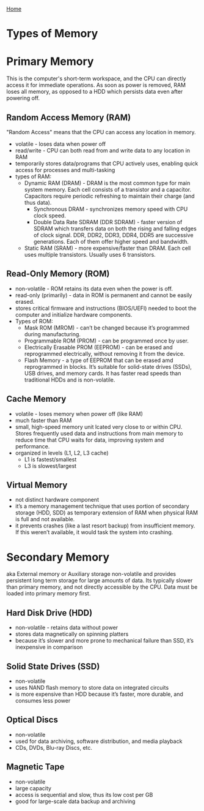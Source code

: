 [Home](/README.md)

# Types of Memory

# Primary Memory
This is the computer's short-term workspace, and the CPU can directly access it for immediate operations.
As soon as power is removed, RAM loses all memory, as opposed to a HDD which persists data even after powering off.

## Random Access Memory (RAM)
"Random Access" means that the CPU can access any location in memory. 
<!-- ToDo: continue here -->

* volatile - loses data when power off
* read/write - CPU can both read from and write data to any location in RAM
* temporarily stores data/programs that CPU actively uses, enabling quick access for processes and multi-tasking
* types of RAM:  
    * Dynamic RAM (DRAM)  -  DRAM is the most common type for main system memory. Each cell consists of a transistor and a capacitor. Capacitors require periodic refreshing to maintain their charge (and thus data). 
        * Synchronous DRAM  -  synchronizes memory speed with CPU clock speed.
        * Double Data Rate SDRAM (DDR SDRAM) - faster version of SDRAM which transfers data on both the rising and falling edges of clock signal. DDR, DDR2, DDR3, DDR4, DDR5 are successive generations. Each of them offer higher speed and bandwidth.
    * Static RAM (SRAM)  -  more expensive/faster than DRAM. Each cell uses multiple transistors. Usually uses 6 transistors. 


## Read-Only Memory (ROM)
* non-volatile  -  ROM retains its data even when the power is off.
* read-only (primarily)  -  data in ROM is permanent and cannot be easily erased.
* stores critical firmware and instructions (BIOS/UEFI) needed to boot the computer and initialize hardware components.
* Types of ROM:
    * Mask ROM (MROM)  -  can’t be changed because it’s programmed during manufacturing.
    * Programmable ROM (PROM)  -  can be programmed once by user.
    * Electrically Erasable PROM (EEPROM)  -  can be erased and reprogrammed electrically, without removing it from the device.
    * Flash Memory  -  a type of EEPROM that can be erased amd reprogrammed in blocks. It’s suitable for solid-state drives (SSDs), USB drives, and memory cards. It has faster read speeds than traditional HDDs and is non-volatile.

## Cache Memory
* volatile  -  loses memory when power off (like RAM)
* much faster than RAM
* small, high-speed memory unit lcated very close to or within CPU. Stores frequently used data and instructions from main memory to reduce time that CPU waits for data, improving system and performance.
* organized in levels (L1, L2, L3 cache)
    * L1 is fastest/smallest
    * L3 is slowest/largest

## Virtual Memory
* not distinct hardware component
* it’s a memory management technique that uses portion of secondary storage (HDD, SDD) as temporary extension of RAM when physical RAM is full and not available.
* it prevents crashes (like a last resort backup) from insufficient memory. If this weren’t available, it would task the system into crashing. 


# Secondary Memory
aka External memory or Auxiliary storage
non-volatile and provides persistent long term storage for large amounts of data. 
Its typically slower than primary memory, and not directly accessible by the CPU.
Data must be loaded into primary memory first.

## Hard Disk Drive (HDD)
* non-volatile  -  retains data without power
* stores data magnetically on spinning platters
* because it’s slower and more prone to mechanical failure than SSD, it’s inexpensive in comparison

## Solid State Drives (SSD)
* non-volatile
* uses NAND flash memory to store data on integrated circuits
* is more expensive than HDD because it’s faster, more durable, and consumes less power

## Optical Discs
* non-volatile
* used for data archiving, software distribution, and media playback
* CDs, DVDs, Blu-ray Discs, etc.

## Magnetic Tape
* non-volatile
* large capacity
* access is sequential and slow, thus its low cost per GB
* good for large-scale data backup and archiving

